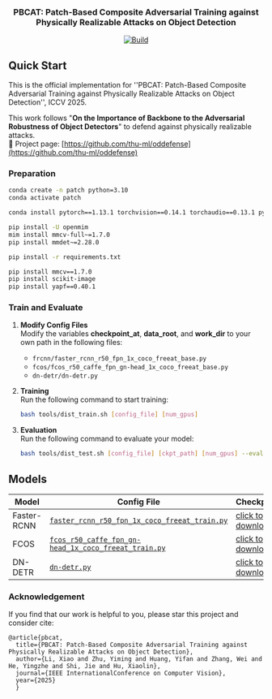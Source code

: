 <div align="center">
  <h3>PBCAT: Patch-Based Composite Adversarial Training against Physically Realizable Attacks on Object Detection</h3>
  <a href="https://arxiv.org/abs/2506.23581">
        <img alt="Build" src="https://img.shields.io/badge/arXiv%20paper-2506.23581-b31b1b.svg">
  </a>
</div>

<h2 id="quick-start">Quick Start</h2>
This is the official implementation for ''PBCAT: Patch-Based Composite Adversarial Training against Physically Realizable Attacks on Object Detection'', ICCV 2025.  
  
This work follows "**On the Importance of Backbone to the Adversarial Robustness of Object Detectors**" to defend against physically realizable attacks.  
🔗 Project page: [https://github.com/thu-ml/oddefense](https://github.com/thu-ml/oddefense)

<h3>Preparation</h3>

```bash
conda create -n patch python=3.10
conda activate patch

conda install pytorch==1.13.1 torchvision==0.14.1 torchaudio==0.13.1 pytorch-cuda=11.7 -c pytorch -c nvidia

pip install -U openmim
mim install mmcv-full~=1.7.0
pip install mmdet~=2.28.0

pip install -r requirements.txt

pip install mmcv==1.7.0
pip install scikit-image
pip install yapf==0.40.1
```

<h3>Train and Evaluate</h3>

1. **Modify Config Files**  
   Modify the variables **checkpoint_at**, **data_root**, and **work_dir** to your own path in the following files:
    - `frcnn/faster_rcnn_r50_fpn_1x_coco_freeat_base.py`
    - `fcos/fcos_r50_caffe_fpn_gn-head_1x_coco_freeat_base.py`
    - `dn-detr/dn-detr.py`

2. **Training**  
   Run the following command to start training:
    ```bash
    bash tools/dist_train.sh [config_file] [num_gpus]
    ```

3. **Evaluation**  
  Run the following command to evaluate your model:
    ```bash
    bash tools/dist_test.sh [config_file] [ckpt_path] [num_gpus] --eval bbox
    ```

<h2 id="models">Models</h2>

| **Model**       | **Config File**                                                                                     | **Checkpoint**                          |
|------------------|-----------------------------------------------------------------------------------------------------------|------------------------------------------|
| Faster-RCNN  | [`faster_rcnn_r50_fpn_1x_coco_freeat_train.py`](frcnn/frcnn_gradient/faster_rcnn_r50_fpn_1x_coco_freeat_train.py)            | <a href='https://drive.google.com/file/d/1CN_ne8CUnwzzvQ2gHDNvwDQKHfkAXS2a/view?usp=drive_link'> click to download </a> |
| FCOS            | [`fcos_r50_caffe_fpn_gn-head_1x_coco_freeat_train.py`](fcos/fcos_gradient/fcos_r50_caffe_fpn_gn-head_1x_coco_freeat_train.py)                                       | <a href='https://drive.google.com/file/d/1SE1jsbBjc7-lo9UcsNCblU-aShmI9QH8/view?usp=drive_link'> click to download </a>            |
| DN-DETR         | [`dn-detr.py`](dn-detr/dn-detr.py)                                   | <a href='https://drive.google.com/file/d/1CN_ne8CUnwzzvQ2gHDNvwDQKHfkAXS2a/view?usp=drive_link'> click to download </a>         |

<h3>
Acknowledgement
</h3>

If you find that our work is helpful to you, please star this project and consider cite:
```
@article{pbcat,
  title={PBCAT: Patch-Based Composite Adversarial Training against Physically Realizable Attacks on Object Detection},
  author={Li, Xiao and Zhu, Yiming and Huang, Yifan and Zhang, Wei and He, Yingzhe and Shi, Jie and Hu, Xiaolin},
  journal={IEEE InternationalConference on Computer Vision}, 
  year={2025}
  }
```
